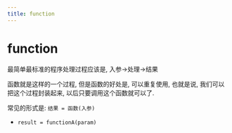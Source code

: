 ```yaml
---
title: function
---
```


# function

最简单最标准的程序处理过程应该是, 入参->处理->结果

函数就是这样的一个过程, 但是函数的好处是, 可以重复使用, 也就是说, 我们可以把这个过程封装起来, 以后只要调用这个函数就可以了.

常见的形式是: `结果 = 函数(入参)`
- `result = functionA(param)`


